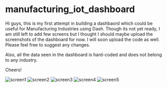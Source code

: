 # manufacturing_iot_dashboard

Hi guys, this is my first attempt in building a dashbaord which could be useful for Manufacturing Industries using Dash. Though its not yet ready, I am still left to add few screens but I thought I should maybe upload the screenshots of the dashboard for now. I will soon upload the code as well. Please feel free to suggest any changes.

Also, all the data seen in the dashboard is hard-coded and does not belong to any industry.

Cheers!


![screen1](../master/Dashboard_Screenshots/first_screen.png)
![screen2](../master/Dashboard_Screenshots/second_screen.png)
![screen3](../master/Dashboard_Screenshots/third_screen.png)
![screen4](../master/Dashboard_Screenshots/fourth_screen.png)
![screen5](../master/Dashboard_Screenshots/fifth_screen.png)
